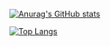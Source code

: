 [![Anurag's GitHub stats](https://github-readme-stats.vercel.app/api?username=ecstaticvanilla)](https://github.com/anuraghazra/github-readme-stats&theme=transparent)


[![Top Langs](https://github-readme-stats.vercel.app/api/top-langs/?username=ecstaticvanilla&layout=donut-vertical)](https://github.com/anuraghazra/github-readme-stats&theme=transparent)
